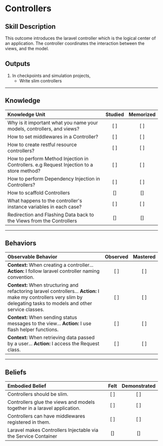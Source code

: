 # Controllers

Skill Description
----------
This outcome introduces the laravel controller which is the logical center of an application. The controller coordinates the interaction between the views, and the model.


Outputs
----------
1. In checkpoints and simulation projects,
	+ Write slim controllers


----------


## **Knowledge**


| Knowledge Unit   |      Studied      | Memorized |
|:-------------|:------------------:|:--------:|
| Why is it important what you name your models, controllers, and views? | [ ] | [ ]  |
| How to set middlewares in a Controller? | [ ] | [ ]  |
| How to create restful resource controllers? | [ ] | [ ]  |
| How to perform Method Injection in Controllers. e.g Request Injection to a store method? | [ ] | [ ]  |
| How to perform Dependency Injection in Controllers? | [ ] | [ ]  |
| How to scaffold Controllers | [] | [] |
| What happens to the controller's instance variables in each case? | [ ] | [ ]  |
| Redirection and Flashing Data back to the Views from the Controllers | [] | [] |



----------


## **Behaviors**


| Observable Behavior   |      Observed      | Mastered |
|:-------------|:------------------:|:--------:|
| **Context:** When creating a controller... **Action:** I follow laravel controller naming convention. | [ ] | [ ]  |
| **Context:** When structuring and refactoring laravel controllers... **Action:**  I make my controllers very slim by delegating tasks to models and other service classes. | [ ] | [ ]  |
| **Context:** When sending status messages to the view... **Action:** I use flash helper functions. | [ ] | [ ]  |
| **Context:** When retrieving data passed by a user...  **Action:** I access the Request class. | [ ] | [ ]  |

----------


## **Beliefs**


| Embodied Belief   |      Felt      | Demonstrated |
|:-------------|:------------------:|:--------:|
| Controllers should be slim. | [ ] | [ ]  |
| Controllers glue the views and models together in a laravel application. | [ ] | [ ]  |
| Controllers can have middlewares registered in them. | [ ] | [ ]  |
| Laravel makes Controllers Injectable via the Service Container | [] | [] |
